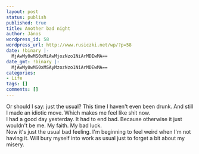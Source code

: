 ```yaml
---
layout: post
status: publish
published: true
title: Another bad night
author: János
wordpress_id: 58
wordpress_url: http://www.rusiczki.net/wp/?p=58
date: !binary |-
  MjAwMy0wMS0xMiAwMjozNzo1NiArMDEwMA==
date_gmt: !binary |-
  MjAwMy0wMS0xMSAyMzozNzo1NiArMDEwMA==
categories:
- Life
tags: []
comments: []
---
```

<p>Or should I say: just the usual? This time I haven't even been drunk. And still I made an idiotic move. Which makes me feel like shit now.<br />
I had a good day yesterday. It had to end bad. Because otherwise it just wouldn't be me. My faith. My bad luck.<br />
Now it's just the usual bad feeling. I'm beginning to feel weird when I'm not having it. Will bury myself into work as usual just to forget a bit about my misery.</p>
